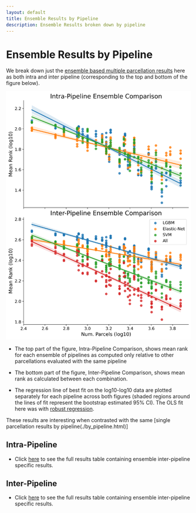 ```yaml
---
layout: default
title: Ensemble Results by Pipeline
description: Ensemble Results broken down by pipeline
---
```


# Ensemble Results by Pipeline

We break down just the [ensemble based multiple parcellation results](./index#multiple-parcellation-strategies) here as both intra and inter pipeline (corresponding to the top and bottom of the figure below).

![By Pipeline](https://raw.githubusercontent.com/sahahn/parc_scaling/master/analyze/Figures/interpipeline_ensemble_comparison.png)

- The top part of the figure, Intra-Pipeline Comparison, shows mean rank
  for each ensemble of pipelines as computed only relative to other parcellations evaluated with the same pipeline

- The bottom part of the figure, Inter-Pipeline Comparison, shows mean rank as
  calculated between each combination.

- The regression line of best fit on the log10-log10 data are plotted separately
  for each pipeline across both figures (shaded regions around the lines of fit represent the bootstrap estimated 95% CI).
  The OLS fit here was with [robust regression](https://www.statsmodels.org/stable/rlm.html).

These results are interesting when contrasted with the same [single parcellation results by pipeline(./by_pipeline.html)]

## Intra-Pipeline

- Click [here](./ensemble_intrapipe_table.html) to see the full results table containing ensemble inter-pipeline specific results.

## Inter-Pipeline

- Click [here](./ensemble_interpipe_table.html) to see the full results table containing ensemble inter-pipeline specific results.